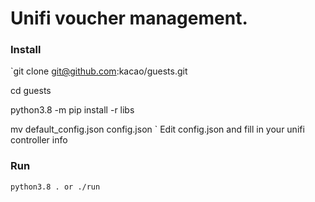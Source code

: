 # Unifi voucher management.

### Install
`git clone git@github.com:kacao/guests.git 

cd guests

python3.8 -m pip install -r libs

mv default_config.json config.json
`
Edit config.json and fill in your unifi controller info

### Run
`
python3.8 .
or ./run
`
###
